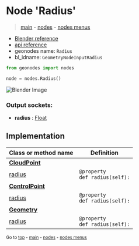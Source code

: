 # Node 'Radius'

> [main](../structure.md) - [nodes](nodes.md) - [nodes menus](nodes_menus.md)

- [Blender reference](https://docs.blender.org/manual/en/latest/modeling/geometry_nodes/input/radius.html)
- [api reference](https://docs.blender.org/api/current/bpy.types.GeometryNodeInputRadius.html)
- geonodes name: `Radius`
- bl_idname: `GeometryNodeInputRadius`

```python
from geonodes import nodes

node = nodes.Radius()
```

![Blender Image](https://docs.blender.org/manual/en/latest/_images/node-types_GeometryNodeInputRadius.webp)

### Output sockets:

- **radius** : [Float](Float.md)

## Implementation

| Class or method name | Definition |
|----------------------|------------|
| **[CloudPoint](CloudPoint.md)** |
| [radius](CloudPoint.md#radius-property) | `@property`<br> `def radius(self):` |
| **[ControlPoint](ControlPoint.md)** |
| [radius](ControlPoint.md#radius-property) | `@property`<br> `def radius(self):` |
| **[Geometry](Geometry.md)** |
| [radius](Geometry.md#radius-property) | `@property`<br> `def radius(self):` |

<sub>Go to [top](#node-Radius) - [main](../structure.md) - [nodes](nodes.md) - [nodes menus](nodes_menus.md)</sub>

